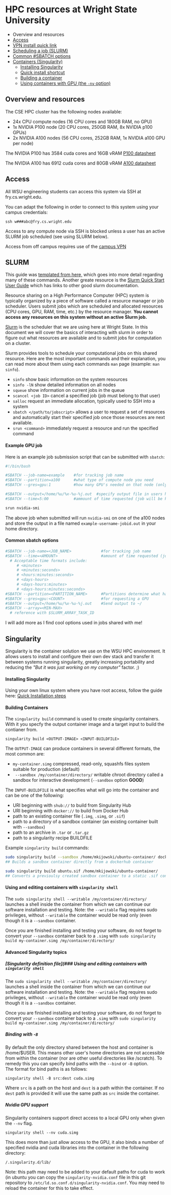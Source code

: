 # HPC resources at Wright State University

* Overview and resources
* [Access](README.md#access)
 * [VPN install quick link](http://www.wright.edu/information-technology/virtual-private-network-vpn#getting-started)
* [Scheduling a job (SLURM)](README.md#slurm)
* [Common #SBATCH options](README.md#common-sbatch-options)
* [Containers (Singularity)](README.md#singularity)
  * [Installing Singularity](README.md#installing-singularity)
  * [Quick install shortcut](https://docs.sylabs.io/guides/3.10/user-guide/quick_start.html#quick-installation-steps)
  * [Building a container](README.md#building-containers)
  * [Using containers with GPU (the `-nv` option)](README.md#nvidia-gpu-support)

## Overview and resources

  The CSE HPC cluster has the following nodes available:
  
  * 24x CPU compute nodes (16 CPU cores and 180GB RAM, no GPU)
  * 1x NVIDIA P100 node (20 CPU cores, 250GB RAM, 8x NVIDIA p100 GPUs)
  * 2x NVIDIA A100 nodes (56 CPU cores, 252GB RAM, 1x NVIDIA a100 GPU per node)

  The NVIDIA P100 has 3584 cuda cores and 16GB vRAM [P100 datasheet](https://www.nvidia.com/content/dam/en-zz/Solutions/Data-Center/tesla-p100/pdf/nvidia-tesla-p100-PCIe-datasheet.pdf)

  The NVIDIA A100 has 6912 cuda cores and 80GB vRAM [A100 datasheet](https://www.nvidia.com/content/dam/en-zz/Solutions/Data-Center/a100/pdf/nvidia-a100-datasheet-us-nvidia-1758950-r4-web.pdf)

## Access

  All WSU engineering students can access this system via SSH at fry.cs.wright.edu.

  You can adapt the following in order to connect to this system using your campus credentials: 

  ```
  ssh w###abc@fry.cs.wright.edu
  ```

  Access to any compute node via SSH is blocked unless a user has an active SLURM job scheduled (see using SLURM below).

  Access from off campus requires use of the [campus VPN](http://www.wright.edu/information-technology/virtual-private-network-vpn#getting-started)

## SLURM

  This guide was [templated from here,](https://support.ceci-hpc.be/doc/_contents/QuickStart/SubmittingJobs/SlurmTutorial.html) which goes into more detail regarding many of these commands.
  Another greate resource is the [Slurm Quick Start User Guide](https://slurm.schedmd.com/quickstart.html) which has links to other good slurm documentation.

  Resource sharing on a High Performance Computer (HPC) system is typically organized by a piece of software called a resource manager or job scheduler.  Users submit jobs which are scheduled and allocated resources (CPU cores, GPU, RAM, time, etc.) by the resource manager.  **You cannot access any resources on this system without an active Slurm job.**

  [Slurm](https://slurm.schedmd.com/) is the scheduler that we are using here at Wright State.  In this document we will cover the basics of interacting with slurm in order to figure out what resources are available and to submit jobs for computation on a cluster.

  Slurm provides tools to schedule your computational jobs on this shared resource.  Here are the most important commands and their explanation, you can read more about them using each commands `man` page (example: `man sinfo`).

  * `sinfo` show basic information on the system resources
  * `sinfo -lN` show detailed information on all nodes
  * `squeue` show information on current jobs in the queue
  * `scancel <job ID>` cancel a specified job (job must belong to that user)
  * `salloc` request an immediate allocation, typically used to SSH into a system
  * `sbatch </path/to/jobscript>` allows a user to request a set of resources and automatically start their specified job once those resources are next available.
  * `srun <command>` immediately request a resource and run the specified command

#### Example GPU job

  Here is an example job submission script that can be submitted with `sbatch`:

```bash
#!/bin/bash

#SBATCH --job-name=example    #for tracking job name
#SBATCH --partition=a100      #what type of compute node you need
#SBATCH --gres=gpu:1          #how many GPU's needed on that node (only one availabe on each a100)

#SBATCH --output=/home/%u/%x-%u-%j.out  #specify output file in users home directory
#SBATCH --time=5:00           #ammount of time requested (job will be killed if it runs longer than this)

srun nvidia-smi

```

The above job when submitted will run `nvidia-smi` on one of the a100 nodes and store the output in a file named `example-username-jobid.out` in your home directory.

#### Common sbatch options

```bash
#SBATCH --job-name=<JOB_NAME>             #for tracking job name
#SBATCH --time=<AMOUNT>                   #amount of time requested (job will be killed if it runs longer than this)
  # Acceptable time formats include:
     # <minutes>
     # <minutes:seconds>
     # <hours:minutes:seconds>
     # <days-hours>
     # <days-hours:minutes>
     # <days-hours:minutes:seconds>
#SBATCH --partition=<PARTITION_NAME>      #Partitions determine what hardware you request
#SBATCH --gres=gpu:<COUNT>                #for requesting a GPU
#SBATCH --output=/home/%u/%x-%u-%j.out    #Send output to ~/
#SBATCH --array=<MIN-MAX>
  # reference with $SLURM_ARRAY_TASK_ID
```

I will add more as I find cool options used in jobs shared with me!

## Singularity

Singularity is the container solution we use on the WSU HPC environment. It allows users to install and configure their own dev stack and transfer it between systems running singularity, greatly increasing portability and reducing the *"But it was just working on my computer"* factor. ;)

#### Installing Singularity

Using your own linux system where you have root access, follow the guide here:  [Quick Installation steps](https://docs.sylabs.io/guides/3.10/user-guide/quick_start.html#quick-installation-steps)

#### Building Containers

The `singularity build` command is used to create singularity containers.  With it you specfy the output container image and a target input to build the contianer from.

```
singularity build <OUTPUT-IMAGE> <INPUT-BUILDFILE>
```

The `OUTPUT-IMAGE` can produce containers in several different formats, the most common are:
* `my-container.simg` compressed, read-only, squashfs files system suitable for production (default)
* ` --sandbox /my/container/directory/` writable chroot directory called a sandbox for interactive development (`--sandbox` option **GOOD**)

The `INPUT-BUILDFILE` is what specifies what will go into the container and can be one of the following:
* URI beginning with `shub://` to build from Singularity Hub
* URI beginning with `docker://` to build from Docker Hub
* path to an existing container file (`.img`, `.simg`, or `.sif`)
* path to a directory of a sandbox container (an existing container built with `--sandbox`)
* path to an archive in `.tar` or `.tar.gz`
* path to a singularity recipe BUILDFILE

Example `singularity build` commands:
```bash
sudo singularity build --sandbox /home/mkijowski/ubuntu-container/ docker://ubuntu
## Builds a sandbox container directly from a dockerhub container

sudo singularity build ubuntu.sif /home/mkijowski/ubuntu-container/
## Converts a previoulsy created sandbox container to a static .sif containter
```
#### Using and editing containers with `singularity shell` 

The `sudo singularity shell --writable /my/container/directory/` launches a shell inside the container from which we can continue our software installation and testing.  Note: the `--writable` flag requires sudo privileges, without `--writable` the container would be read only (even though it is a `--sandbox` container.

Once you are finished installing and testing your software, do not forget to convert your `--sandbox` container back to a `.simg` with 
`sudo singularity build my-container.simg /my/container/directory/`

#### Advanced Singularity topics

##### [Singularity definition file](### Using and editing containers with `singularity shell` 
The `sudo singularity shell --writable /my/container/directory/` launches a shell inside the container from which we can continue our software installation and testing.  Note: the `--writable` flag requires sudo privileges, without `--writable` the container would be read only (even though it is a `--sandbox` container.

Once you are finished installing and testing your software, do not forget to convert your `--sandbox` container back to a `.simg` with 
`sudo singularity build my-container.simg /my/container/directory/`

##### Binding with `-B`

By default the only directory shared between the host and container is /home/$USER.  This means other user's home directories are not accessible from within the container (nor are other useful directories like /scratch).
To remedy this you can specify bind paths with the `--bind` or `-B` option.  
The format for bind paths is as follows:

```
singularity shell -B src:dest cuda.simg
```

Where `src` is a path on the host and `dest` is a path within the container.  If no `dest` path is provided it will use the same path as `src` inside the container.

##### Nvidia GPU support

Singularity containers support direct access to a local GPU only when given the `--nv` flag.

```
singularity shell --nv cuda.simg
```

This does more than just allow access to the GPU, it also binds a number of specified nvidia and cuda libraries into the container in the following directory:

```
/.singularity.d/lib/
```

Note: this path may need to be added to your default paths for cuda to work (in ubuntu you can copy the `singularity-nvidia.conf` file in this git repository to `/etc/ld.so.conf.d/singularity-nvidia.conf`.  You may need to reload the container for this to take effect.


